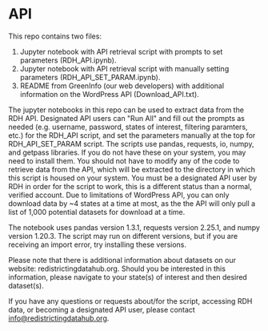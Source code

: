# API
This repo contains two files:

1. Jupyter notebook with API retrieval script with prompts to set parameters (RDH_API.ipynb).
2. Jupyter notebook with API retrieval script with manually setting parameters (RDH_API_SET_PARAM.ipynb).
3. README from GreenInfo (our web developers) with additional information on the WordPress API (Download_API.txt).

The jupyter notebooks in this repo can be used to extract data from the RDH API. Designated API users can "Run All" and fill out the prompts as needed (e.g. username, password, states of interest, filtering paramters, etc.) for the RDH_API script, and set the parameters manually at the top for RDH_API_SET_PARAM script. The scripts use pandas, requests, io, numpy, and getpass libraries. If you do not have these on your system, you may need to install them. You should not have to modify any of the code to retrieve data from the API, which will be extracted to the directory in which this script is housed on your system. You must be a designated API user by RDH in order for the script to work, this is a different status than a normal, verified account. Due to limitations of WordPress API, you can only download data by ~4 states at a time at most, as the the API will only pull a list of 1,000 potential datasets for download at a time.

The notebook uses pandas version 1.3.1, requests version 2.25.1, and numpy version 1.20.3. The script may run on different versions, but if you are receiving an import error, try installing these versions.

Please note that there is additional information about datasets on our website: redistrictingdatahub.org. Should you be interested in this information, please navigate to your state(s) of interest and then desired dataset(s).

If you have any questions or requests about/for the script, accessing RDH data, or becoming a designated API user, please contact info@redistrictingdatahub.org. 
